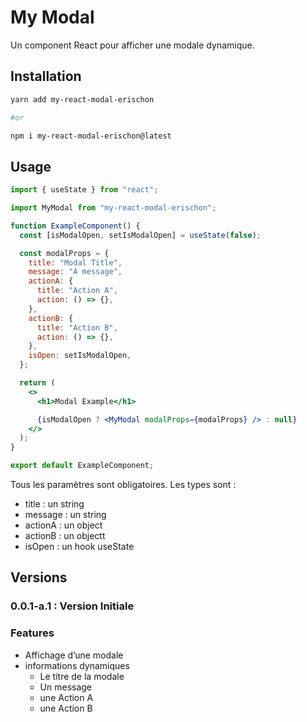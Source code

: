 # My Modal

Un component React pour afficher une modale dynamique.

## Installation

```powershell
yarn add my-react-modal-erischon

#or

npm i my-react-modal-erischon@latest
```

## Usage

```jsx
import { useState } from "react";

import MyModal from "my-react-modal-erischon";

function ExampleComponent() {
  const [isModalOpen, setIsModalOpen] = useState(false);

  const modalProps = {
    title: "Modal Title",
    message: "A message",
    actionA: {
      title: "Action A",
      action: () => {},
    },
    actionB: {
      title: "Action B",
      action: () => {},
    },
    isOpen: setIsModalOpen,
  };

  return (
    <>
      <h1>Modal Example</h1>

      {isModalOpen ? <MyModal modalProps={modalProps} /> : null}
    </>
  );
}

export default ExampleComponent;
```

Tous les paramètres sont obligatoires. Les types sont :

- title : un string
- message : un string
- actionA : un object
- actionB : un objectt
- isOpen : un hook useState

## Versions

### 0.0.1-a.1 : Version Initiale

### Features

- Affichage d’une modale
- informations dynamiques
    - Le titre de la modale
    - Un message
    - une Action A
    - une Action B